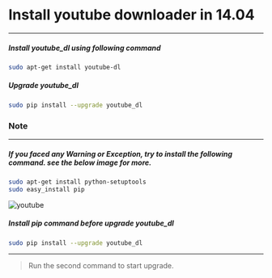 # **Install youtube downloader in 14.04**
---

##### Install youtube_dl using following command

```sh
sudo apt-get install youtube-dl
```

##### Upgrade youtube_dl

```sh
sudo pip install --upgrade youtube_dl
```

### **Note**
---

##### If you faced any Warning or Exception, try to install the following command. see the below image for more.

```sh
sudo apt-get install python-setuptools
sudo easy_install pip
```

![youtube]()


##### Install pip command before upgrade youtube_dl

```sh
sudo pip install --upgrade youtube_dl
```
---
> Run the second command to start upgrade.